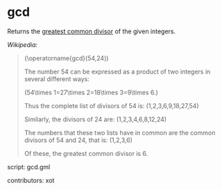 gcd
====

Returns the [greatest common divisor] of the given integers.

_Wikipedia:_
> \(\operatorname{gcd}(54,24)\)
>
> The number 54 can be expressed as a product of two integers in several different ways:
>
> \(54\times 1=27\times 2=18\times 3=9\times 6.\)
>
> Thus the complete list of divisors of 54 is: \(1,2,3,6,9,18,27,54\)
>
> Similarly, the divisors of 24 are: \(1,2,3,4,6,8,12,24\)
>
> The numbers that these two lists have in common are the common divisors of 54 and 24, that is: \(1,2,3,6\)
>
> Of these, the greatest common divisor is 6.

[greatest common divisor]: http://en.wikipedia.org/wiki/Greatest_common_divisor

script: gcd.gml

contributors: xot
